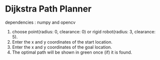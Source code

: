 # Dijkstra Path Planner
dependencies : numpy and opencv

1. choose point(radius: 0, clearance: 0) or rigid robot(radius: 3, clearance: 5).
2. Enter the x and y coordinates of the start location.
3. Enter the x and y coordinates of the goal location.
4. The optimal path will be shown in green once (if) it is found.
